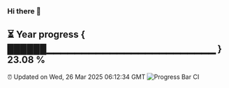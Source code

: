 ### Hi there 👋
⏳ Year progress { ██████▁▁▁▁▁▁▁▁▁▁▁▁▁▁▁▁▁▁▁▁▁▁▁▁ } 23.08 %
---
⏰ Updated on Wed, 26 Mar 2025 06:12:34 GMT
![Progress Bar CI](https://github.com/Moyi321/Moyi321/workflows/Progress%20Bar%20CI/badge.svg)
